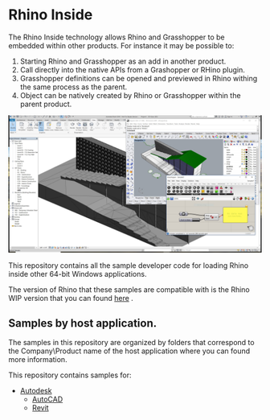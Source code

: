 # Rhino Inside 
The Rhino Inside technology allows Rhino and Grasshopper to be embedded within other products.  For instance it may be possible to:

1. Starting Rhino and Grasshopper as an add in another product.
2. Call directly into the native APIs from a Grashopper or RHino plugin.
2. Grasshopper definitions can be opened and previewed in Rhino withing the same process as the parent.
3. Object can be natively created by Rhino or Grasshopper within the parent product.

![sample-shot](Autodesk/Revit/Resources/sample-shot.jpg)

This repository contains all the sample developer code for loading Rhino inside other 64-bit Windows applications.

The version of Rhino that these samples are compatible with is the Rhino WIP version that you can found [here](https://www.rhino3d.com/download/rhino/wip) .

## Samples by host application.
The samples in this repository are organized by folders that correspond to the Company\Product name of the host application where you can found more information.

This repository contains samples for:
- [Autodesk](Autodesk)
   - [AutoCAD](Autodesk/AutoCAD)
   - [Revit](Autodesk/Revit)
